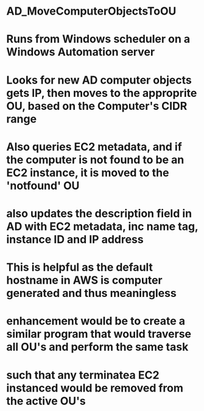 # AD_MoveComputerObjectsToOU
# Runs from Windows scheduler on a Windows Automation server
# Looks for new AD computer objects gets IP, then moves to the approprite OU, based on the Computer's CIDR range
# Also queries EC2 metadata, and  if the computer is not found to be an EC2 instance, it is moved to the 'notfound' OU
# also updates the description field in AD with EC2 metadata, inc name tag, instance ID and IP address
# This is helpful as the default hostname in AWS is computer generated and thus meaningless
# enhancement would be to create a similar program that would traverse all OU's and perform the same task
# such that any terminatea EC2 instanced would be removed from the active OU's
